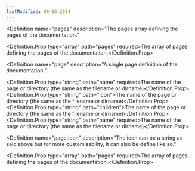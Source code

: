 ```yaml
---
lastModified: 08-16-2024
---
```


<script>
  import { Definition } from "$lib/components"
</script>

<Definition
  name="pages"
  description="The pages array defining the pages of the documentation."
>
  <Definition.Prop type="array" path="pages" required>The array of pages defining the pages of the documentation.</Definition.Prop>
</Definition>

<Definition
  name="page"
  description="A single page definition of the documentation."
>
  <Definition.Prop type="string" path="name" required>The name of the page or directory (the same as the filename or dirname)</Definition.Prop>
  <Definition.Prop type="string" path="icon">The name of the page or directory (the same as the filename or dirname)</Definition.Prop>
  <Definition.Prop type="string" path="children">The name of the page or directory (the same as the filename or dirname)</Definition.Prop>
  <Definition.Prop type="string" path="name" required>The name of the page or directory (the same as the filename or dirname)</Definition.Prop>
</Definition>

<Definition
  name="page.icon"
  description="The icon can be a string as said above but for more customisability, it can also be define like so."
>
  <Definition.Prop type="array" path="pages" required>The array of pages defining the pages of the documentation.</Definition.Prop>
</Definition>
